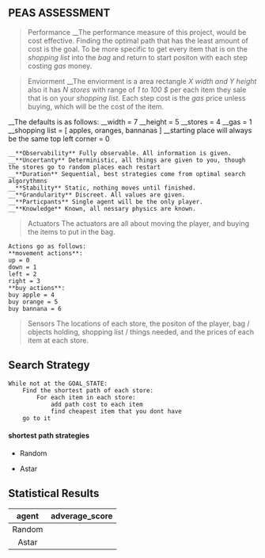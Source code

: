 ## PEAS ASSESSMENT

> Performance
    __The performance measure of this project, would be cost effective. Finding the 
    optimal path that has the least amount of cost is the goal. To be more specific
    to get every item that is on the *shopping list* into the *bag* and return to
    start positon with each step costing *gas* money.

> Enviorment
    __The enviorment is a area rectangle *X width and Y height* also it has *N stores*
    with range of *1 to 100 $* per each item they sale that is on your *shopping list*.
    Each step cost is the *gas* price unless buying, which will be the cost of the item.

__The defaults is as follows:
__width = 7
__height = 5
__stores = 4
__gas = 1
__shopping list = [ apples, oranges, bannanas ] 
__starting place will always be the same top left corner = 0

    __**Observability** Fully observable. All information is given.
    __**Uncertanty** Deterministic, all things are given to you, though the stores go to random places each restart
    __**Duration** Sequential, best strategies come from optimal search algorythmns
    __**Stability** Static, nothing moves until finished.
    __**Grandularity** Discreet. All values are given.
    __**Particpants** Single agent will be the only player.
    __**Knowledge** Known, all nessary physics are known.

> Actuators
    The actuators are all about moving the player, and buying the items to put in
    the bag.

    Actions go as follows:
    **movement actions**:
    up = 0
    down = 1
    left = 2
    right = 3
    **buy actions**:
    buy apple = 4
    buy orange = 5
    buy bannana = 6

> Sensors
    The locations of each store, the positon of the player, 
    bag / objects holding, shopping list / things needed, 
    and the prices of each item at each store.


## Search Strategy

```
While not at the GOAL_STATE:
    Find the shortest path of each store:
        For each item in each store:
            add path cost to each item
            find cheapest item that you dont have
    go to it
```

#### shortest path strategies

- Random 

- Astar

<!-- - Iteritive Deepening -->

<!-- - BFS -->

## Statistical Results 

| agent | adverage_score |
|:-----:| -------------- |
| Random|                |
| Astar |                |



